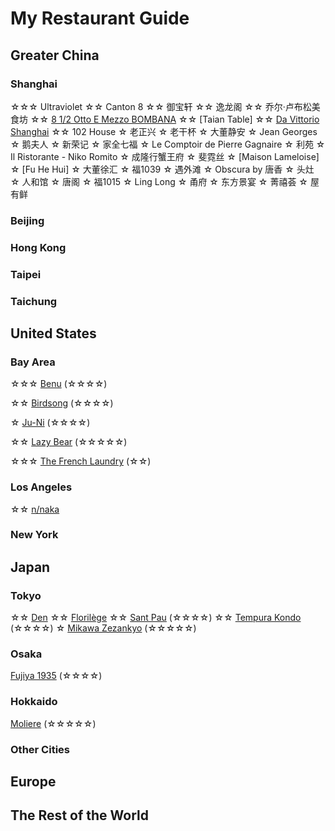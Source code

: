 # My Restaurant Guide
## Greater China
### Shanghai
☆☆☆ Ultraviolet
☆☆ Canton 8 
☆☆ 御宝轩
☆☆ 逸龙阁
☆☆ 乔尔·卢布松美食坊 
☆☆ [8 1/2 Otto E Mezzo BOMBANA](/food/85.md) 
☆☆ [Taian Table]
☆☆ [Da Vittorio Shanghai](/food/dv.md)
☆☆ 102 House 
☆ 老正兴
☆ 老干杯
☆ 大董静安
☆ Jean Georges
☆ 鹅夫人
☆ 新荣记
☆ 家全七福
☆ Le Comptoir de Pierre Gagnaire
☆ 利苑
☆ Il Ristorante - Niko Romito
☆ 成隆行蟹王府
☆ 斐霓丝
☆ [Maison Lameloise]
☆ [Fu He Hui]
☆ 大董徐汇
☆ 福1039
☆ 遇外滩
☆ Obscura by 唐香
☆ 头灶
☆ 人和馆
☆ 唐阁
☆ 福1015
☆ Ling Long
☆ 甬府
☆ 东方景宴
☆ 菁禧荟
☆ 屋有鲜

### Beijing

### Hong Kong

### Taipei

### Taichung

## United States
### Bay Area
☆☆☆ [Benu](/food/benu.md) (☆☆☆☆)

☆☆ [Birdsong](/food/bird.md) (☆☆☆☆)

☆ [Ju-Ni](/food/juni.md) (☆☆☆☆)

☆☆ [Lazy Bear](/food/bear.md) (☆☆☆☆☆)

☆☆☆ [The French Laundry](/food/tfl.md) (☆☆)

### Los Angeles
☆☆ [n/naka](/food/naka.md)

### New York

## Japan
### Tokyo
☆☆ [Den](https://www.instagram.com/p/DG_isXjyVta/?hl=en)
☆☆ [Florilège](/food/florilege.md)
☆☆ [Sant Pau](/food/santpau.md) (☆☆☆☆)
☆☆ [Tempura Kondo](/food/kondo.md) (☆☆☆☆)
☆ [Mikawa Zezankyo](/food/mikawa.md) (☆☆☆☆☆)

### Osaka
[Fujiya 1935](/food/fujiya.md) (☆☆☆☆)

### Hokkaido
[Moliere](/food/moliere.md) (☆☆☆☆☆)

### Other Cities

## Europe

## The Rest of the World

